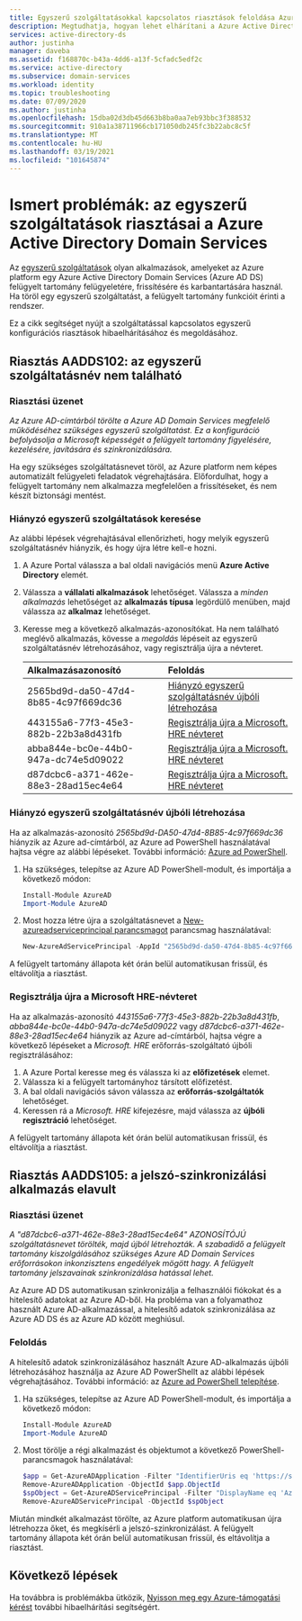 ```yaml
---
title: Egyszerű szolgáltatásokkal kapcsolatos riasztások feloldása Azure AD Domain Servicesban | Microsoft Docs
description: Megtudhatja, hogyan lehet elhárítani a Azure Active Directory Domain Services egyszerű szolgáltatásnév konfigurációs riasztásait
services: active-directory-ds
author: justinha
manager: daveba
ms.assetid: f168870c-b43a-4dd6-a13f-5cfadc5edf2c
ms.service: active-directory
ms.subservice: domain-services
ms.workload: identity
ms.topic: troubleshooting
ms.date: 07/09/2020
ms.author: justinha
ms.openlocfilehash: 15dba02d3db45d663b8ba0aa7eb93bbc3f388532
ms.sourcegitcommit: 910a1a38711966cb171050db245fc3b22abc8c5f
ms.translationtype: MT
ms.contentlocale: hu-HU
ms.lasthandoff: 03/19/2021
ms.locfileid: "101645874"
---
```

# <a name="known-issues-service-principal-alerts-in-azure-active-directory-domain-services"></a>Ismert problémák: az egyszerű szolgáltatások riasztásai a Azure Active Directory Domain Services

Az [egyszerű szolgáltatások](../active-directory/develop/app-objects-and-service-principals.md) olyan alkalmazások, amelyeket az Azure platform egy Azure Active Directory Domain Services (Azure AD DS) felügyelt tartomány felügyeletére, frissítésére és karbantartására használ. Ha töröl egy egyszerű szolgáltatást, a felügyelt tartomány funkcióit érinti a rendszer.

Ez a cikk segítséget nyújt a szolgáltatással kapcsolatos egyszerű konfigurációs riasztások hibaelhárításához és megoldásához.

## <a name="alert-aadds102-service-principal-not-found"></a>Riasztás AADDS102: az egyszerű szolgáltatásnév nem található

### <a name="alert-message"></a>Riasztási üzenet

*Az Azure AD-címtárból törölte a Azure AD Domain Services megfelelő működéséhez szükséges egyszerű szolgáltatást. Ez a konfiguráció befolyásolja a Microsoft képességét a felügyelt tartomány figyelésére, kezelésére, javítására és szinkronizálására.*

Ha egy szükséges szolgáltatásnevet töröl, az Azure platform nem képes automatizált felügyeleti feladatok végrehajtására. Előfordulhat, hogy a felügyelt tartomány nem alkalmazza megfelelően a frissítéseket, és nem készít biztonsági mentést.

### <a name="check-for-missing-service-principals"></a>Hiányzó egyszerű szolgáltatások keresése

Az alábbi lépések végrehajtásával ellenőrizheti, hogy melyik egyszerű szolgáltatásnév hiányzik, és hogy újra létre kell-e hozni.

1. A Azure Portal válassza a bal oldali navigációs menü **Azure Active Directory** elemét.
1. Válassza a **vállalati alkalmazások** lehetőséget. Válassza a *minden alkalmazás* lehetőséget az **alkalmazás típusa** legördülő menüben, majd válassza az **alkalmaz** lehetőséget.
1. Keresse meg a következő alkalmazás-azonosítókat. Ha nem található meglévő alkalmazás, kövesse a *megoldás* lépéseit az egyszerű szolgáltatásnév létrehozásához, vagy regisztrálja újra a névteret.

    | Alkalmazásazonosító | Feloldás |
    | :--- | :--- |
    | 2565bd9d-da50-47d4-8b85-4c97f669dc36 | [Hiányzó egyszerű szolgáltatásnév újbóli létrehozása](#recreate-a-missing-service-principal) |
    | 443155a6-77f3-45e3-882b-22b3a8d431fb | [Regisztrálja újra a Microsoft. HRE névteret](#re-register-the-microsoft-aad-namespace) |
    | abba844e-bc0e-44b0-947a-dc74e5d09022 | [Regisztrálja újra a Microsoft. HRE névteret](#re-register-the-microsoft-aad-namespace) |
    | d87dcbc6-a371-462e-88e3-28ad15ec4e64 | [Regisztrálja újra a Microsoft. HRE névteret](#re-register-the-microsoft-aad-namespace) |

### <a name="recreate-a-missing-service-principal"></a>Hiányzó egyszerű szolgáltatásnév újbóli létrehozása

Ha az alkalmazás-azonosító *2565bd9d-DA50-47d4-8B85-4c97f669dc36* hiányzik az Azure ad-címtárból, az Azure ad PowerShell használatával hajtsa végre az alábbi lépéseket. További információ: [Azure ad PowerShell](/powershell/azure/active-directory/install-adv2).

1. Ha szükséges, telepítse az Azure AD PowerShell-modult, és importálja a következő módon:

    ```powershell
    Install-Module AzureAD
    Import-Module AzureAD
    ```

1. Most hozza létre újra a szolgáltatásnevet a [New-azureadserviceprincipal parancsmagot][New-AzureAdServicePrincipal] parancsmag használatával:

    ```powershell
    New-AzureAdServicePrincipal -AppId "2565bd9d-da50-47d4-8b85-4c97f669dc36"
    ```

A felügyelt tartomány állapota két órán belül automatikusan frissül, és eltávolítja a riasztást.

### <a name="re-register-the-microsoft-aad-namespace"></a>Regisztrálja újra a Microsoft HRE-névteret

Ha az alkalmazás-azonosító *443155a6-77f3-45e3-882b-22b3a8d431fb*, *abba844e-bc0e-44b0-947a-dc74e5d09022* vagy *d87dcbc6-a371-462e-88e3-28ad15ec4e64* hiányzik az Azure ad-címtárból, hajtsa végre a következő lépéseket a *Microsoft. HRE* erőforrás-szolgáltató újbóli regisztrálásához:

1. A Azure Portal keresse meg és válassza ki az **előfizetések** elemet.
1. Válassza ki a felügyelt tartományhoz társított előfizetést.
1. A bal oldali navigációs sávon válassza az **erőforrás-szolgáltatók** lehetőséget.
1. Keressen rá a *Microsoft. HRE* kifejezésre, majd válassza az **újbóli regisztráció** lehetőséget.

A felügyelt tartomány állapota két órán belül automatikusan frissül, és eltávolítja a riasztást.

## <a name="alert-aadds105-password-synchronization-application-is-out-of-date"></a>Riasztás AADDS105: a jelszó-szinkronizálási alkalmazás elavult

### <a name="alert-message"></a>Riasztási üzenet

*A "d87dcbc6-a371-462e-88e3-28ad15ec4e64" AZONOSÍTÓJÚ szolgáltatásnevet törölték, majd újból létrehozták. A szabadidő a felügyelt tartomány kiszolgálásához szükséges Azure AD Domain Services erőforrásokon inkonzisztens engedélyek mögött hagy. A felügyelt tartomány jelszavainak szinkronizálása hatással lehet.*

Az Azure AD DS automatikusan szinkronizálja a felhasználói fiókokat és a hitelesítő adatokat az Azure AD-ből. Ha probléma van a folyamathoz használt Azure AD-alkalmazással, a hitelesítő adatok szinkronizálása az Azure AD DS és az Azure AD között meghiúsul.

### <a name="resolution"></a>Feloldás

A hitelesítő adatok szinkronizálásához használt Azure AD-alkalmazás újbóli létrehozásához használja az Azure AD PowerShellt az alábbi lépések végrehajtásához. További információ: az [Azure ad PowerShell telepítése](/powershell/azure/active-directory/install-adv2).

1. Ha szükséges, telepítse az Azure AD PowerShell-modult, és importálja a következő módon:

    ```powershell
    Install-Module AzureAD
    Import-Module AzureAD
    ```

2. Most törölje a régi alkalmazást és objektumot a következő PowerShell-parancsmagok használatával:

    ```powershell
    $app = Get-AzureADApplication -Filter "IdentifierUris eq 'https://sync.aaddc.activedirectory.windowsazure.com'"
    Remove-AzureADApplication -ObjectId $app.ObjectId
    $spObject = Get-AzureADServicePrincipal -Filter "DisplayName eq 'Azure AD Domain Services Sync'"
    Remove-AzureADServicePrincipal -ObjectId $spObject
    ```

Miután mindkét alkalmazást törölte, az Azure platform automatikusan újra létrehozza őket, és megkísérli a jelszó-szinkronizálást. A felügyelt tartomány állapota két órán belül automatikusan frissül, és eltávolítja a riasztást.

## <a name="next-steps"></a>Következő lépések

Ha továbbra is problémákba ütközik, [Nyisson meg egy Azure-támogatási kérést][azure-support] további hibaelhárítási segítségért.

<!-- INTERNAL LINKS -->
[azure-support]: ../active-directory/fundamentals/active-directory-troubleshooting-support-howto.md

<!-- EXTERNAL LINKS -->
[New-AzureAdServicePrincipal]: /powershell/module/AzureAD/New-AzureADServicePrincipal
